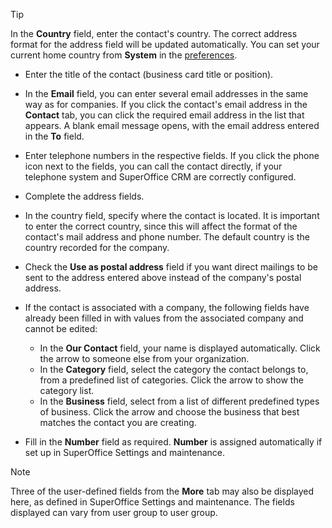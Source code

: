 <!-- markdownlint-disable-file MD041 -->
> [!TIP]
> In the **Country** field, enter the contact's country. The correct address format for the address field will be updated automatically. You can set your current home country from **System** in the [preferences][1].

* Enter the title of the contact (business card title or position).

* In the **Email** field, you can enter several email addresses in the same way as for companies. If you click the contact's email address in the **Contact** tab, you can click the required email address in the list that appears. A blank email message opens, with the email address entered in the **To** field.

* Enter telephone numbers in the respective fields. If you click the phone icon next to the fields, you can call the contact directly, if your telephone system and SuperOffice CRM are correctly configured.

* Complete the address fields.

* In the country field, specify where the contact is located. It is important to enter the correct country, since this will affect the format of the contact's mail address and phone number. The default country is the country recorded for the company.

* Check the **Use as postal address** field if you want direct mailings to be sent to the address entered above instead of the company's postal address.

* If the contact is associated with a company, the following fields have already been filled in with values from the associated company and cannot be edited:

  * In the **Our Contact** field, your name is displayed automatically. Click the arrow to someone else from your organization.
  * In the **Category** field, select the category the contact belongs to, from a predefined list of categories. Click the arrow to show the category list.
  * In the **Business** field, select from a list of different predefined types of business. Click the arrow and choose the business that best matches the contact you are creating.

* Fill in the **Number** field as required. **Number** is assigned automatically if set up in SuperOffice Settings and maintenance.

> [!NOTE]
> Three of the user-defined fields from the **More** tab may also be displayed here, as defined in SuperOffice Settings and maintenance. The fields displayed can vary from user group to user group.

<!-- Referenced links -->
[1]: ../../../learn/getting-started/preferences.md
